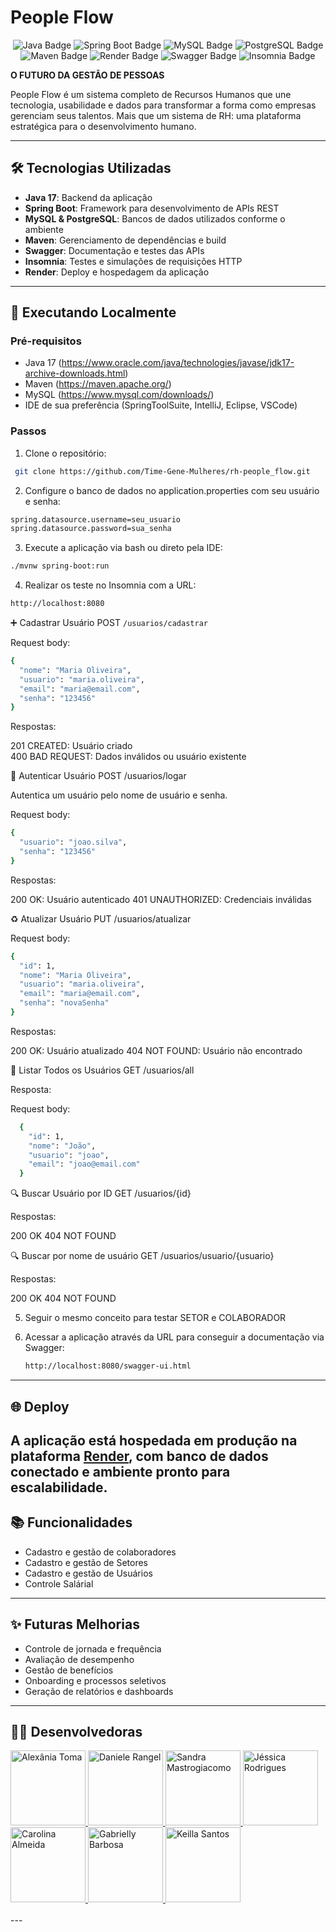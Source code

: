 # People Flow

<div align="center"> 
	<img src="https://img.shields.io/badge/Java-17-red?style=for-the-badge&logo=java&logoColor=white" alt="Java Badge" /> 
	<img src="https://img.shields.io/badge/Spring_Boot-3.0-brightgreen?style=for-the-badge&logo=springboot" alt="Spring Boot Badge" /> 
	<img src="https://img.shields.io/badge/MySQL-Database-blue?style=for-the-badge&logo=mysql&logoColor=white" alt="MySQL Badge" />
	<img src="https://img.shields.io/badge/PostgreSQL-Database-blue?style=for-the-badge&logo=postgresql&logoColor=white" alt="PostgreSQL Badge" />
	<img src="https://img.shields.io/badge/Maven-Build-lightgrey?style=for-the-badge&logo=apachemaven&logoColor=red" alt="Maven Badge" />
	<img src="https://img.shields.io/badge/Render-Deploy-4D2AFF?style=for-the-badge&logo=render&logoColor=white" alt="Render Badge" />
	<img src="https://img.shields.io/badge/Swagger-API-green?style=for-the-badge&logo=swagger&logoColor=white" alt="Swagger Badge" />
	<img src="https://img.shields.io/badge/Insomnia-API_Testing-purple?style=for-the-badge&logo=insomnia&logoColor=white" alt="Insomnia Badge" />
</div>

**O FUTURO DA GESTÃO DE PESSOAS**

People Flow é um sistema completo de Recursos Humanos que une tecnologia, usabilidade e dados para transformar a forma como empresas gerenciam seus talentos. 
Mais que um sistema de RH: uma plataforma estratégica para o desenvolvimento humano.

---

## 🛠 Tecnologias Utilizadas

- **Java 17**: Backend da aplicação
- **Spring Boot**: Framework para desenvolvimento de APIs REST
- **MySQL & PostgreSQL**: Bancos de dados utilizados conforme o ambiente
- **Maven**: Gerenciamento de dependências e build
- **Swagger**: Documentação e testes das APIs
- **Insomnia**: Testes e simulações de requisições HTTP
- **Render**: Deploy e hospedagem da aplicação

---

## 🚀 Executando Localmente

### Pré-requisitos

- Java 17 (https://www.oracle.com/java/technologies/javase/jdk17-archive-downloads.html)
- Maven (https://maven.apache.org/)
- MySQL (https://www.mysql.com/downloads/)
- IDE de sua preferência (SpringToolSuite, IntelliJ, Eclipse, VSCode)

### Passos

1. Clone o repositório:
```bash
 git clone https://github.com/Time-Gene-Mulheres/rh-people_flow.git
```
2. Configure o banco de dados no application.properties com seu usuário e senha:
 ```bash
 spring.datasource.username=seu_usuario
 spring.datasource.password=sua_senha
```
3. Execute a aplicação via bash ou direto pela IDE:

 ```bash
./mvnw spring-boot:run
```

4. Realizar os teste no Insomnia com a URL:

 ```bash
http://localhost:8080
```

➕ Cadastrar Usuário
POST ```/usuarios/cadastrar```

Request body:
```bash
{
  "nome": "Maria Oliveira",
  "usuario": "maria.oliveira",
  "email": "maria@email.com",
  "senha": "123456"
}
```
Respostas:

201 CREATED: Usuário criado  
400 BAD REQUEST: Dados inválidos ou usuário existente

🔐 Autenticar Usuário
POST /usuarios/logar

Autentica um usuário pelo nome de usuário e senha.

Request body:
```bash
{
  "usuario": "joao.silva",
  "senha": "123456"
}
```
Respostas:

200 OK: Usuário autenticado
401 UNAUTHORIZED: Credenciais inválidas

♻️ Atualizar Usuário
PUT /usuarios/atualizar

Request body:
```bash
{
  "id": 1,
  "nome": "Maria Oliveira",
  "usuario": "maria.oliveira",
  "email": "maria@email.com",
  "senha": "novaSenha"
}
```
Respostas:

200 OK: Usuário atualizado
404 NOT FOUND: Usuário não encontrado

📄 Listar Todos os Usuários
GET /usuarios/all

Resposta:

Request body:
```bash
  {
    "id": 1,
    "nome": "João",
    "usuario": "joao",
    "email": "joao@email.com"
  }
```

🔍 Buscar Usuário por ID
GET /usuarios/{id}

Respostas:

200 OK
404 NOT FOUND

🔍 Buscar por nome de usuário
GET /usuarios/usuario/{usuario}

Respostas:

200 OK
404 NOT FOUND

5. Seguir o mesmo conceito para testar SETOR e COLABORADOR
   
7. Acessar a aplicação através da URL para conseguir a documentação via Swagger:
   ```bash
   http://localhost:8080/swagger-ui.html
   ```
---
## 🌐 Deploy

A aplicação está hospedada em produção na plataforma [Render](https://render.com), com banco de dados conectado e ambiente pronto para escalabilidade.
---

## 📚 Funcionalidades

- Cadastro e gestão de colaboradores 
- Cadastro e gestão de Setores
- Cadastro e gestão de Usuários
- Controle Salárial
---

## ✨ Futuras Melhorias 

- Controle de jornada e frequência
- Avaliação de desempenho
- Gestão de benefícios
- Onboarding e processos seletivos
- Geração de relatórios e dashboards
---

## 👩‍💻 Desenvolvedoras

<a href="https://github.com/alexaniatoma">
  <img src="https://github.com/alexaniatoma.png" width="120" alt="Alexânia Toma">
</a>

<a href="https://github.com/DanieleRangel">
  <img src="https://github.com/DanieleRangel.png" width="120" alt="Daniele Rangel">
  </a>

<a href="https://github.com/sandramastrogiacomo">
  <img src="https://github.com/sandramastrogiacomo.png" width="120" alt="Sandra Mastrogiacomo">
</a>

<a href="https://github.com/jessicarodrialves">
  <img src="https://github.com/jessicarodrialves.png" width="120" alt="Jéssica Rodrigues">
</a>

<a href="https://github.com/carol23172">
  <img src="https://github.com/carol23172.png" width="120"  alt="Carolina Almeida"
    />
</a>

<a href="https://github.com/gabrielly-dev">
  <img src="https://github.com/gabrielly-dev.png" width="120" alt="Gabrielly Barbosa">
</a>

<a href="https://github.com/keifsant">
  <img src="https://github.com/keifsant.png" width="120" alt="Keilla Santos">
</a>
<br><br>
---
